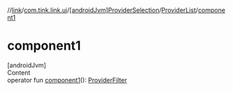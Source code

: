 //[link](../../../index.md)/[com.tink.link.ui](../../index.md)/[[androidJvm]ProviderSelection](../index.md)/[ProviderList](index.md)/[component1](component1.md)



# component1  
[androidJvm]  
Content  
operator fun [component1](component1.md)(): [ProviderFilter](../../../com.tink.service.provider/[android-jvm]-provider-filter/index.md)  



